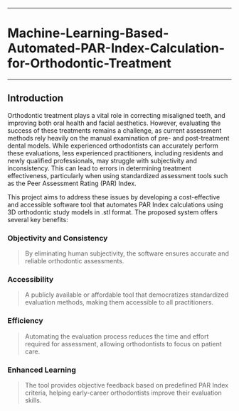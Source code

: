 ___
# Machine-Learning-Based-Automated-PAR-Index-Calculation-for-Orthodontic-Treatment
___

## Introduction
Orthodontic treatment plays a vital role in correcting misaligned teeth, and improving both oral health and facial aesthetics. However, evaluating the success of these treatments remains a challenge, as current assessment methods rely heavily on the manual examination of pre- and post-treatment dental models. While experienced orthodontists can accurately perform these evaluations, less experienced practitioners, including residents and newly qualified professionals, may struggle with subjectivity and inconsistency. This can lead to errors in determining treatment effectiveness, particularly when using standardized assessment tools such as the Peer Assessment Rating (PAR) Index.

<!-- Although automated PAR Index calculation tools exist, their high cost makes them inaccessible to many individual practitioners and smaller clinics. This lack of affordability creates a significant barrier to standardizing orthodontic treatment evaluations, limiting the adoption of objective assessment tools in everyday practice. -->

This project aims to address these issues by developing a cost-effective and accessible software tool that automates PAR Index calculations using 3D orthodontic study models in .stl format. The proposed system offers several key benefits:

### Objectivity and Consistency
> By eliminating human subjectivity, the software ensures accurate and reliable orthodontic assessments.
### Accessibility
> A publicly available or affordable tool that democratizes standardized evaluation methods, making them accessible to all practitioners.
### Efficiency
> Automating the evaluation process reduces the time and effort required for assessment, allowing orthodontists to focus on patient care.
### Enhanced Learning
> The tool provides objective feedback based on predefined PAR Index criteria, helping early-career orthodontists improve their evaluation skills.

<!-- ## Please refer the instructions in below URL: 

https://projects.ce.pdn.ac.lk/docs/how-to-add-a-project -->
